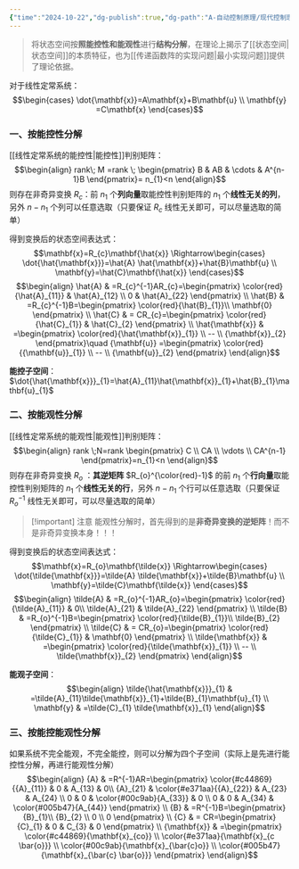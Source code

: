 ```yaml
---
{"time":"2024-10-22","dg-publish":true,"dg-path":"A-自动控制原理/现代控制理论/线性系统的结构分解.md","permalink":"/A-自动控制原理/现代控制理论/线性系统的结构分解/","dgPassFrontmatter":true,"noteIcon":"","created":"2024-10-07T09:34:36.498+08:00","updated":"2025-04-14T11:46:43.839+08:00"}
---
```



> 将状态空间按**照能控性和能观性**进行**结构分解**，在理论上揭示了[[状态空间\|状态空间]]的本质特征，也为[[传递函数阵的实现问题\|最小实现问题]]提供了理论依据。

对于线性定常系统：
$$\begin{cases}
\dot{\mathbf{x}}=A\mathbf{x}+B\mathbf{u} \\
\mathbf{y} =C\mathbf{x}
\end{cases}$$

### 一、按能控性分解
[[线性定常系统的能控性\|能控性]]判别矩阵：
$$\begin{align}
rank\; M =rank \; \begin{pmatrix}
B & AB & \cdots & A^{n-1}B
\end{pmatrix}= n_{1}<n
\end{align}$$
则存在非奇异变换 $R_{c}$：前 $n_{1}$ 个**列向量**取能控性判别矩阵的 $n_{1}$ 个**线性无关的列**，另外 $n-n_{1}$ 个列可以任意选取（只要保证 $R_{c}$ 线性无关即可，可以尽量选取的简单）

得到变换后的状态空间表达式：
$$\mathbf{x}=R_{c}\mathbf{\hat{x}} \Rightarrow\begin{cases}
\dot{\hat{\mathbf{x}}}=\hat{A} \hat{\mathbf{x}}+\hat{B}\mathbf{u} \\
\mathbf{y}=\hat{C}\mathbf{\hat{x}}
\end{cases}$$
$$\begin{align}
\hat{A} & =R_{c}^{-1}AR_{c}=\begin{pmatrix}
\color{red}{\hat{A}_{11}} &  \hat{A}_{12} \\
0 &  \hat{A}_{22}
\end{pmatrix} \\
\hat{B} & =R_{c}^{-1}B=\begin{pmatrix}
\color{red}{\hat{B}_{1}}\\ \mathbf{0}
\end{pmatrix} \\
\hat{C} & = CR_{c}=\begin{pmatrix}
\color{red}{\hat{C}_{1}} & \hat{C}_{2}
\end{pmatrix} \\
\hat{\mathbf{x}} & =\begin{pmatrix}
\color{red}{\hat{\mathbf{x}}_{1}} \\ -- \\
{\mathbf{x}}_{2}
\end{pmatrix}\quad {\mathbf{u}}  =\begin{pmatrix}
\color{red}{{\mathbf{u}}_{1}} \\ -- \\
{\mathbf{u}}_{2}
\end{pmatrix}
\end{align}$$

**能控子空间**：$\dot{\hat{\mathbf{x}}}_{1}=\hat{A}_{11}\hat{\mathbf{x}}_{1}+\hat{B}_{1}\mathbf{u}_{1}$

### 二、按能观性分解
[[线性定常系统的能观性\|能观性]]判别矩阵：
$$\begin{align}
rank \;N=rank  \begin{pmatrix}
C \\
CA \\
\vdots \\
CA^{n-1}
\end{pmatrix}=n_{1}<n
\end{align}$$
则存在非奇异变换 $R_{o}$ ：**其逆矩阵** $R_{o}^{\color{red}-1}$ 的前 $n_{1}$ 个**行向量**取能控性判别矩阵的 $n_{1}$ 个**线性无关的行**，另外 $n-n_{1}$ 个行可以任意选取（只要保证 $R_{o}^{-1}$ 线性无关即可，可以尽量选取的简单）

>[!important] 注意
>能观性分解时，首先得到的是**非奇异变换的逆矩阵**！而不是非奇异变换本身！！！

得到变换后的状态空间表达式：
$$\mathbf{x}=R_{o}\mathbf{\tilde{x}} \Rightarrow\begin{cases}
\dot{\tilde{\mathbf{x}}}=\tilde{A} \tilde{\mathbf{x}}+\tilde{B}\mathbf{u} \\
\mathbf{y}=\tilde{C}\mathbf{\tilde{x}}
\end{cases}$$
$$\begin{align}
\tilde{A} & =R_{o}^{-1}AR_{o}=\begin{pmatrix}
\color{red}{\tilde{A}_{11}} &   0\\
\tilde{A}_{21} &  \tilde{A}_{22}
\end{pmatrix} \\
\tilde{B} & =R_{o}^{-1}B=\begin{pmatrix}
\color{red}{\tilde{B}_{1}}\\ \tilde{B}_{2}
\end{pmatrix} \\
\tilde{C} & = CR_{o}=\begin{pmatrix}
\color{red}{\tilde{C}_{1}} & \mathbf{0}
\end{pmatrix} \\
\tilde{\mathbf{x}} & =\begin{pmatrix}
\color{red}{\tilde{\mathbf{x}}_{1}} \\ -- \\
\tilde{\mathbf{x}}_{2}
\end{pmatrix}
\end{align}$$

**能观子空间**：
$$\begin{align}
\tilde{\hat{\mathbf{x}}}_{1} & =\tilde{A}_{11}\tilde{\mathbf{x}}_{1}+\tilde{B}_{1}\mathbf{u}_{1} \\
\mathbf{y} & =\tilde{C}_{1} \tilde{\mathbf{x}}_{1}
\end{align}$$

### 三、按能控能观性分解
如果系统不完全能观，不完全能控，则可以分解为四个子空间（实际上是先进行能控性分解，再进行能观性分解）
$$\begin{align}
{A} & =R^{-1}AR=\begin{pmatrix}
\color{#c44869}{{A}_{11}} &   0 & A_{13} & 0\\
{A}_{21} &  \color{#e371aa}{{A}_{22}}  & A_{23} &  A_{24} \\
0  & 0  &  \color{#00c9ab}{A_{33}} & 0  \\
0 & 0 & A_{34} & \color{#005b47}{A_{44}}
\end{pmatrix} \\
{B} & =R^{-1}B=\begin{pmatrix}
{B}_{1}\\ {B}_{2} \\  0 \\ 0
\end{pmatrix} \\
{C} & = CR=\begin{pmatrix}
{C}_{1} & 0  & C_{3} & 0
\end{pmatrix} \\
{\mathbf{x}} & =\begin{pmatrix}
\color{#c44869}{\mathbf{x}_{co}} \\
\color{#e371aa}{\mathbf{x}_{c \bar{o}}} \\
\color{#00c9ab}{\mathbf{x}_{\bar{c}o}} \\
\color{#005b47}{\mathbf{x}_{\bar{c} \bar{o}}}
\end{pmatrix}
\end{align}$$

